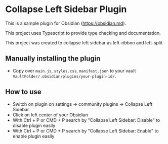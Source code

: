 # Collapse Left Sidebar Plugin

This is a sample plugin for Obsidian (https://obsidian.md).

This project uses Typescript to provide type checking and documentation.

This project was created to collapse left sidebar as left-ribbon and left-split

## Manually installing the plugin

- Copy over `main.js`, `styles.css`, `manifest.json` to your vault `VaultFolder/.obsidian/plugins/your-plugin-id/`.

## How to use

- Switch on plugin on settings -> community plugins -> Collapse Left Sidebar
- Click on left center of your Obsidian
- With Ctrl + P or CMD + P search by "Collapse Left Sidebar: Disable" to disable plugin easily
- With Ctrl + P or CMD + P search by "Collapse Left Sidebar: Enable" to enable plugin easily
